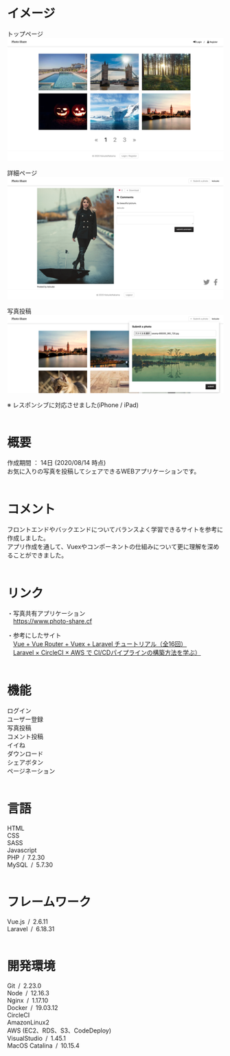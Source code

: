 # イメージ
トップページ<br>
![photo-share-top.png](./public/photo-share-top.png)<br>

詳細ページ<br>
![photo-share-detail.png](./public/photo-share-detail.png)<br>

写真投稿<br>
![photo-share-form.png](./public/photo-share-form.png)<br>

※ レスポンシブに対応させました(iPhone / iPad)<br><br>

# 概要
作成期間&nbsp;：&nbsp;14日&nbsp;(2020/08/14 時点)<br>
お気に入りの写真を投稿してシェアできるWEBアプリケーションです。<br><br>

# コメント
フロントエンドやバックエンドについてバランスよく学習できるサイトを参考に作成しました。<br>
アプリ作成を通して、Vuexやコンポーネントの仕組みについて更に理解を深めることができました。<br><br>

# リンク
・写真共有アプリケーション<br>
&emsp;<https://www.photo-share.cf>

・参考にしたサイト<br>
&emsp;[Vue + Vue Router + Vuex + Laravel チュートリアル（全16回）](https://qiita.com/MasahiroHarada/items/2597bd6973a45f92e1e8)<br>
&emsp;[Laravel × CircleCI × AWS で CI/CDパイプラインの構築方法を学ぶ）](https://www.techpit.jp/courses/78)<br><br>

# 機能
ログイン<br>
ユーザー登録<br>
写真投稿<br>
コメント投稿<br>
イイね<br>
ダウンロード<br>
シェアボタン<br>
ページネーション<br><br>

# 言語
HTML<br>
CSS<br>
SASS<br>
Javascript<br>
PHP&ensp;/&ensp;7.2.30<br>
MySQL&ensp;/&ensp;5.7.30<br><br>

# フレームワーク
Vue.js&ensp;/&ensp;2.6.11<br>
Laravel&ensp;/&ensp;6.18.31<br><br>

# 開発環境
Git&ensp;/&ensp;2.23.0<br>
Node&ensp;/&ensp;12.16.3<br>
Nginx&ensp;/&ensp;1.17.10<br>
Docker&ensp;/&ensp;19.03.12<br>
CircleCI<br>
AmazonLinux2<br>
AWS&nbsp;(EC2、RDS、S3、CodeDeploy)<br>
VisualStudio&ensp;/&ensp;1.45.1<br>
MacOS Catalina&ensp;/&ensp;10.15.4